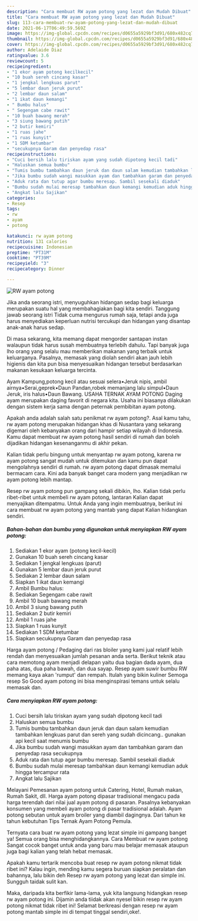 ```yaml
---
description: "Cara membuat RW ayam potong yang lezat dan Mudah Dibuat"
title: "Cara membuat RW ayam potong yang lezat dan Mudah Dibuat"
slug: 113-cara-membuat-rw-ayam-potong-yang-lezat-dan-mudah-dibuat
date: 2021-06-17T06:49:59.569Z
image: https://img-global.cpcdn.com/recipes/d0655a5929bf3d91/680x482cq70/rw-ayam-potong-foto-resep-utama.jpg
thumbnail: https://img-global.cpcdn.com/recipes/d0655a5929bf3d91/680x482cq70/rw-ayam-potong-foto-resep-utama.jpg
cover: https://img-global.cpcdn.com/recipes/d0655a5929bf3d91/680x482cq70/rw-ayam-potong-foto-resep-utama.jpg
author: Adelaide Diaz
ratingvalue: 3.6
reviewcount: 5
recipeingredient:
- "1 ekor ayam potong kecilkecil"
- "10 buah sereh cincang kasar"
- "1 jengkal lengkuas parut"
- "5 lembar daun jeruk purut"
- "2 lembar daun salam"
- "1 ikat daun kemangi"
- " Bumbu halus"
- " Segengam cabe rawit"
- "10 buah bawang merah"
- "3 siung bawang putih"
- "2 butir kemiri"
- "1 ruas jahe"
- "1 ruas kunyit"
- "1 SDM ketumbar"
- "secukupnya Garam dan penyedap rasa"
recipeinstructions:
- "Cuci bersih lalu tiriskan ayam yang sudah dipotong kecil tadi"
- "Haluskan semua bumbu"
- "Tumis bumbu tambahkan daun jeruk dan daun salam kemudian tambahkan lengkuas parut dan sereh yang sudah dicincang.. gunakan api kecil saat menumis bumbu"
- "Jika bumbu sudah wangi masukkan ayam dan tambahkan garam dan penyedap rasa secukupnya"
- "Aduk rata dan tutup agar bumbu meresap. Sambil sesekali diaduk"
- "Bumbu sudah mulai meresap tambahkan daun kemangi kemudian aduk hingga tercampur rata"
- "Angkat lalu Sajikan"
categories:
- Resep
tags:
- rw
- ayam
- potong

katakunci: rw ayam potong 
nutrition: 131 calories
recipecuisine: Indonesian
preptime: "PT31M"
cooktime: "PT39M"
recipeyield: "3"
recipecategory: Dinner

---
```



![RW ayam potong](https://img-global.cpcdn.com/recipes/d0655a5929bf3d91/680x482cq70/rw-ayam-potong-foto-resep-utama.jpg)

Jika anda seorang istri, menyuguhkan hidangan sedap bagi keluarga merupakan suatu hal yang membahagiakan bagi kita sendiri. Tanggung jawab seorang istri Tidak cuma mengurus rumah saja, tetapi anda juga harus menyediakan keperluan nutrisi tercukupi dan hidangan yang disantap anak-anak harus sedap.

Di masa  sekarang, kita memang dapat mengorder santapan instan walaupun tidak harus susah membuatnya terlebih dahulu. Tapi banyak juga lho orang yang selalu mau memberikan makanan yang terbaik untuk keluarganya. Pasalnya, memasak yang diolah sendiri akan jauh lebih higienis dan kita pun bisa menyesuaikan hidangan tersebut berdasarkan makanan kesukaan keluarga tercinta. 

Ayam Kampung,potong kecil atau sesuai selera•Jeruk nipis, ambil airnya•Serai,geprek•Daun Pandan,robek memanjang lalu simpul•Daun Jeruk, iris halus•Daun Bawang. USAHA TERNAK AYAM POTONG Daging ayam merupakan daging favorit di negara kita. Usaha ini biasanya dilakukan dengan sistem kerja sama dengan peternak pembibitan ayam potong.

Apakah anda adalah salah satu penikmat rw ayam potong?. Asal kamu tahu, rw ayam potong merupakan hidangan khas di Nusantara yang sekarang digemari oleh kebanyakan orang dari hampir setiap wilayah di Indonesia. Kamu dapat membuat rw ayam potong hasil sendiri di rumah dan boleh dijadikan hidangan kesenanganmu di akhir pekan.

Kalian tidak perlu bingung untuk menyantap rw ayam potong, karena rw ayam potong sangat mudah untuk ditemukan dan kamu pun dapat mengolahnya sendiri di rumah. rw ayam potong dapat dimasak memalui bermacam cara. Kini ada banyak banget cara modern yang menjadikan rw ayam potong lebih mantap.

Resep rw ayam potong pun gampang sekali dibikin, lho. Kalian tidak perlu ribet-ribet untuk membeli rw ayam potong, lantaran Kalian dapat menyajikan ditempatmu. Untuk Anda yang ingin membuatnya, berikut ini cara membuat rw ayam potong yang mantab yang dapat Kalian hidangkan sendiri.

<!--inarticleads1-->

##### Bahan-bahan dan bumbu yang digunakan untuk menyiapkan RW ayam potong:

1. Sediakan 1 ekor ayam (potong kecil-kecil)
1. Gunakan 10 buah sereh cincang kasar
1. Sediakan 1 jengkal lengkuas (parut)
1. Gunakan 5 lembar daun jeruk purut
1. Sediakan 2 lembar daun salam
1. Siapkan 1 ikat daun kemangi
1. Ambil  Bumbu halus:
1. Sediakan  Segengam cabe rawit
1. Ambil 10 buah bawang merah
1. Ambil 3 siung bawang putih
1. Sediakan 2 butir kemiri
1. Ambil 1 ruas jahe
1. Siapkan 1 ruas kunyit
1. Sediakan 1 SDM ketumbar
1. Siapkan secukupnya Garam dan penyedap rasa


Harga ayam potong / Pedaging dari ras bloiler yang kami jual relatif lebih rendah dan menyesuaikan jumlah pesanan anda serta. Berikut teknik atau cara memotong ayam menjadi delapan yaitu dua bagian dada ayam, dua paha atas, dua paha bawah, dan dua sayap. Resep ayam suwir bumbu RW memang kaya akan &#39;rumput&#39; dan rempah. Itulah yang bikin kuliner Semoga resep So Good ayam potong ini bisa menginspirasi temans untuk selalu memasak dan. 

<!--inarticleads2-->

##### Cara menyiapkan RW ayam potong:

1. Cuci bersih lalu tiriskan ayam yang sudah dipotong kecil tadi
1. Haluskan semua bumbu
1. Tumis bumbu tambahkan daun jeruk dan daun salam kemudian tambahkan lengkuas parut dan sereh yang sudah dicincang.. gunakan api kecil saat menumis bumbu
1. Jika bumbu sudah wangi masukkan ayam dan tambahkan garam dan penyedap rasa secukupnya
1. Aduk rata dan tutup agar bumbu meresap. Sambil sesekali diaduk
1. Bumbu sudah mulai meresap tambahkan daun kemangi kemudian aduk hingga tercampur rata
1. Angkat lalu Sajikan


Melayani Pemesanan ayam potong untuk Catering, Hotel, Rumah makan, Rumah Sakit, dll. Harga ayam potong dipasar tradisional mengacu pada harga terendah dari nilai jual ayam potong di pasaran. Pasalnya kebanyakan konsumen yang membeli ayam potong di pasar tradisional adalah. Ayam potong sebutan untuk ayam broiler yang diambil dagingnya. Dari tahun ke tahun kebutuhan Tips Ternak Ayam Potong Pemula. 

Ternyata cara buat rw ayam potong yang lezat simple ini gampang banget ya! Semua orang bisa menghidangkannya. Cara Membuat rw ayam potong Sangat cocok banget untuk anda yang baru mau belajar memasak ataupun juga bagi kalian yang telah hebat memasak.

Apakah kamu tertarik mencoba buat resep rw ayam potong nikmat tidak ribet ini? Kalau ingin, mending kamu segera buruan siapkan peralatan dan bahannya, lalu bikin deh Resep rw ayam potong yang lezat dan simple ini. Sungguh taidak sulit kan. 

Maka, daripada kita berfikir lama-lama, yuk kita langsung hidangkan resep rw ayam potong ini. Dijamin anda tiidak akan nyesel bikin resep rw ayam potong nikmat tidak ribet ini! Selamat berkreasi dengan resep rw ayam potong mantab simple ini di tempat tinggal sendiri,oke!.

